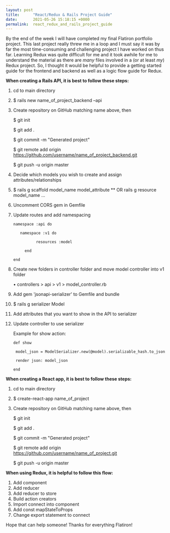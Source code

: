 ```yaml
---
layout: post
title:      "React/Redux & Rails Project Guide"
date:       2021-05-26 15:18:15 +0000
permalink:  react_redux_and_rails_project_guide
---
```



By the end of the week I will have completed my final Flatiron portfolio project. This last project really threw me in a loop and I must say it was by far the most time-consuming and challenging project I have worked on thus far. Learning Redux was quite difficult for me and it took awhile for me to understand the material as there are *many* files involved in a (or at least *my*) Redux project. So, I thought it would be helpful to provide a getting started guide for the frontend and backend as well as a logic flow guide for Redux.

**When creating a Rails API, it is best to follow these steps:**

1. cd to main directory
2. $ rails new name_of_project_backend –api
3. Create repository on GitHub matching name above, then

     $ git init

     $ git add .
		 
     $ git commit -m "Generated project"
		 
     $ git remote add origin https://github.com/username/name_of_project_backend.git
		 
     $ git push -u origin master

4. Decide which models you wish to create and assign attributes/relationships
5. $ rails g scaffold model_name model_attribute ** OR rails g resource model_name ...
6. Uncomment CORS gem in Gemfile
7. Update routes and add namespacing

       namespace :api do 

          namespace :v1 do
		 
	             resources :model 
					
	        end
		 
       end

8. Create new folders in controller folder and move model controller into v1 folder

     • controllers > api > v1 > model_controller.rb

9. Add gem 'jsonapi-serializer' to Gemfile and bundle
10. $ rails g serializer Model
11. Add attributes that you want to show in the API to serializer
12. Update controller to use serializer

     Example for show action:        
		                                      
		def show
		 
         model_json = ModelSerializer.new(@model).serializable_hash.to_json
		 
         render json: model_json 
		 
		end
		
		



**When creating a React app, it is best to follow these steps:**
	
1. cd to main directory
2. $ create-react-app name_of_project
3. Create repository on GitHub matching name above, then

     $ git init
		 
     $ git add .
		 
     $ git commit -m "Generated project"
		 
     $ git remote add origin https://github.com/username/name_of_project.git
		 
     $ git push -u origin master



**When using Redux, it is helpful to follow this flow:**

1. Add component
2. Add reducer
3. Add reducer to store
4. Build action creators
5. Import connect into component
6. Add const mapStateToProps
7. Change export statement to connect




Hope that can help someone! Thanks for everything Flatiron!


